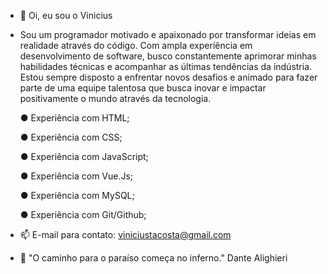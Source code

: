 - 👋 Oi, eu sou o Vinicius
- Sou um programador motivado e apaixonado por transformar ideias em realidade através do código. Com ampla experiência em desenvolvimento de software, busco constantemente aprimorar minhas habilidades técnicas e acompanhar as últimas tendências da indústria. Estou sempre disposto a enfrentar novos desafios e animado para fazer parte de uma equipe talentosa que busca inovar e impactar positivamente o mundo através da tecnologia.

    ● Experiência com HTML;
    
    ● Experiência com CSS;
    
    ● Experiência com JavaScript;
    
    ● Experiência com Vue.Js;
    
    ● Experiência com MySQL;
    
    ● Experiência com Git/Github;

- 📫 E-mail para contato: viniciustacosta@gmail.com
- 👀 "O caminho para o paraíso começa no inferno."  Dante Alighieri
